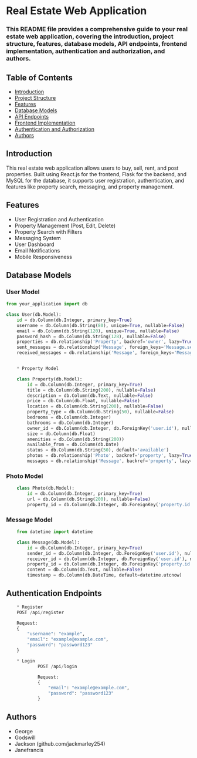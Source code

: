 # Real Estate Web Application 


### This README file provides a comprehensive guide to your real estate web application, covering the introduction, project structure, features, database models, API endpoints, frontend implementation, authentication and authorization, and authors.

## Table of Contents
- [Introduction](#introduction)
- [Project Structure](#project-structure)
- [Features](#features)
- [Database Models](#database-models)
- [API Endpoints](#api-endpoints)
- [Frontend Implementation](#frontend-implementation)
- [Authentication and Authorization](#authentication-and-authorization)
- [Authors](#authors)

## Introduction
This real estate web application allows users to buy, sell, rent, and post properties. Built using React.js for the frontend, Flask for the backend, and MySQL for the database, it supports user registration, authentication, and features like property search, messaging, and property management.

## Features
- User Registration and Authentication
- Property Management (Post, Edit, Delete)
- Property Search with Filters
- Messaging System
- User Dashboard
- Email Notifications
- Mobile Responsiveness

## Database Models
### User Model
```python
from your_application import db

class User(db.Model):
    id = db.Column(db.Integer, primary_key=True)
    username = db.Column(db.String(80), unique=True, nullable=False)
    email = db.Column(db.String(120), unique=True, nullable=False)
    password_hash = db.Column(db.String(128), nullable=False)
    properties = db.relationship('Property', backref='owner', lazy=True)
    sent_messages = db.relationship('Message', foreign_keys='Message.sender_id', backref='sender', lazy=True)
    received_messages = db.relationship('Message', foreign_keys='Message.receiver_id', backref='receiver', lazy=True)


    * Property Model

    class Property(db.Model):
        id = db.Column(db.Integer, primary_key=True)
        title = db.Column(db.String(200), nullable=False)
        description = db.Column(db.Text, nullable=False)
        price = db.Column(db.Float, nullable=False)
        location = db.Column(db.String(200), nullable=False)
        property_type = db.Column(db.String(50), nullable=False)
        bedrooms = db.Column(db.Integer)
        bathrooms = db.Column(db.Integer)
        owner_id = db.Column(db.Integer, db.ForeignKey('user.id'), nullable=False)
        size = db.Column(db.Float)
        amenities = db.Column(db.String(200))
        available_from = db.Column(db.Date)
        status = db.Column(db.String(50), default='available')
        photos = db.relationship('Photo', backref='property', lazy=True)
        messages = db.relationship('Message', backref='property', lazy=True)
```

### Photo Model
```python
    class Photo(db.Model):
        id = db.Column(db.Integer, primary_key=True)
        url = db.Column(db.String(200), nullable=False)
        property_id = db.Column(db.Integer, db.ForeignKey('property.id'), nullable=False)
```

### Message Model
```python
    from datetime import datetime

    class Message(db.Model):
        id = db.Column(db.Integer, primary_key=True)
        sender_id = db.Column(db.Integer, db.ForeignKey('user.id'), nullable=False)
        receiver_id = db.Column(db.Integer, db.ForeignKey('user.id'), nullable=False)
        property_id = db.Column(db.Integer, db.ForeignKey('property.id'), nullable=False)
        content = db.Column(db.Text, nullable=False)
        timestamp = db.Column(db.DateTime, default=datetime.utcnow)
```

## Authentication Endpoints
```python   
    * Register
    POST /api/register

    Request:
    {
        "username": "example",
        "email": "example@example.com",
        "password": "password123"
    }

    * Login
            POST /api/login

            Request:
            {
                "email": "example@example.com",
                "password": "password123"
            }
```
## Authors
- George
- Godswill
- Jackson (github.com/jackmarley254)
- Janefrancis
